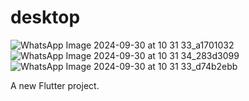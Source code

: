 # desktop
![WhatsApp Image 2024-09-30 at 10 31 33_a1701032](https://github.com/user-attachments/assets/b2c0217b-5102-477a-a798-6b596f188677)
![WhatsApp Image 2024-09-30 at 10 31 34_283d3099](https://github.com/user-attachments/assets/adde453c-210f-45b7-b598-6c163d3ba522)
![WhatsApp Image 2024-09-30 at 10 31 33_d74b2ebb](https://github.com/user-attachments/assets/a510c9c0-0b1e-4338-b82e-62ded54ea4d9)


A new Flutter project.
